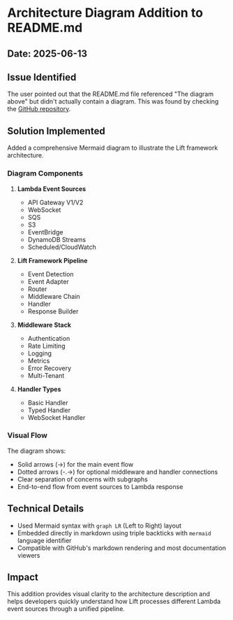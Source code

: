# Architecture Diagram Addition to README.md

## Date: 2025-06-13

## Issue Identified
The user pointed out that the README.md file referenced "The diagram above" but didn't actually contain a diagram. This was found by checking the [GitHub repository](https://github.com/pay-theory/lift/blob/premain/docs/README.md).

## Solution Implemented
Added a comprehensive Mermaid diagram to illustrate the Lift framework architecture.

### Diagram Components

1. **Lambda Event Sources**
   - API Gateway V1/V2
   - WebSocket
   - SQS
   - S3
   - EventBridge
   - DynamoDB Streams
   - Scheduled/CloudWatch

2. **Lift Framework Pipeline**
   - Event Detection
   - Event Adapter
   - Router
   - Middleware Chain
   - Handler
   - Response Builder

3. **Middleware Stack**
   - Authentication
   - Rate Limiting
   - Logging
   - Metrics
   - Error Recovery
   - Multi-Tenant

4. **Handler Types**
   - Basic Handler
   - Typed Handler
   - WebSocket Handler

### Visual Flow
The diagram shows:
- Solid arrows (→) for the main event flow
- Dotted arrows (-.→) for optional middleware and handler connections
- Clear separation of concerns with subgraphs
- End-to-end flow from event sources to Lambda response

## Technical Details
- Used Mermaid syntax with `graph LR` (Left to Right) layout
- Embedded directly in markdown using triple backticks with `mermaid` language identifier
- Compatible with GitHub's markdown rendering and most documentation viewers

## Impact
This addition provides visual clarity to the architecture description and helps developers quickly understand how Lift processes different Lambda event sources through a unified pipeline. 